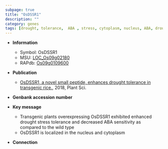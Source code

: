 ```yaml
---
subpage: true
title: "OsDSSR1"
description: ""
category: genes
tags: [drought, tolerance,  ABA , stress, cytoplasm, nucleus, ABA, drought stress, drought stress , stress tolerance]
---
```


* **Information**  
    + Symbol: OsDSSR1  
    + MSU: [LOC_Os09g02180](http://rice.plantbiology.msu.edu/cgi-bin/ORF_infopage.cgi?orf=LOC_Os09g02180)  
    + RAPdb: [Os09g0109600](http://rapdb.dna.affrc.go.jp/viewer/gbrowse_details/irgsp1?name=Os09g0109600)  

* **Publication**  
    + [OsDSSR1, a novel small peptide, enhances drought tolerance in transgenic rice.](http://www.ncbi.nlm.nih.gov/pubmed?term=OsDSSR1,+a+novel+small+peptide,+enhances+drought+tolerance+in+transgenic+rice.%5BTitle%5D), 2018, Plant Sci.

* **Genbank accession number**  

* **Key message**  
    + Transgenic plants overexpressing OsDSSR1 exhibited enhanced drought stress tolerance and decreased ABA sensitivity as compared to the wild type
    + OsDSSR1 is localized in the nucleus and cytoplasm

* **Connection**  



